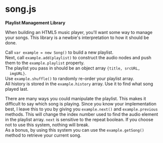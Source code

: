 # song.js
<strong>Playlist Management Library</strong>

<p>
  When building an HTML5 music player, you'll want some way to manage your songs.
  This library is a newbie's
  interpretation to how it should be done.
</p>

<p>
  Call <code>var example = new Song()</code> to build a new playlist.<br>
  Next, call <code>example.add(playlist)</code> to construct the audio nodes
  and push them to the <code>example.playlist</code> property.<br>
  The playlist you pass in should be an object array <code>{title, srcURL,
  imgURL}</code>.<br>
  Use <code>example.shuffle()</code> to randomly re-order your playlist
  array.<br>
  All history is stored in the <code>example.history</code> array. Use it to
  find what song played last.
</p>

<p>
  There are many ways you could manipulate the playlist. This makes it difficult
  to say which song is playing. Since you know your implementation best, I leave
  this to you by giving you <code>example.next()</code> and
  <code>example.previous</code> methods. This will change
  the index number used to find the audio element in the playlist array.
  <code>next</code> is
  sensitive to the repeat boolean. If you choose not to use this system, nothing
  will break.<br>
  As a bonus, by using this system you can use the
  <code>example.getSong()</code> method to retrieve your current song.
</p>